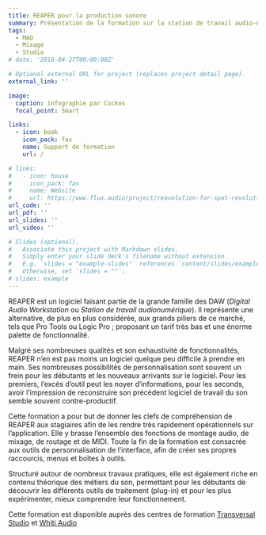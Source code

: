 ```yaml
---
title: REAPER pour la production sonore
summary: Présentation de la formation sur la station de travail audio-numérique de Cockos.
tags:
  - MAO
  - Mixage
  - Studio
# date: '2016-04-27T00:00:00Z'

# Optional external URL for project (replaces project detail page).
external_link: ''

image:
  caption: infographie par Cockos
  focal_point: Smart

links:
  - icon: book
    icon_pack: fas
    name: Support de formation
    url: /

# links:
#   - icon: house
#     icon_pack: fas
#     name: Website
#     url: https://www.flux.audio/project/reavolution-for-spat-revolution/
url_code: ''
url_pdf: ''
url_slides: ''
url_video: ''

# Slides (optional).
#   Associate this project with Markdown slides.
#   Simply enter your slide deck's filename without extension.
#   E.g. `slides = "example-slides"` references `content/slides/example-slides.md`.
#   Otherwise, set `slides = ""`.
# slides: example
---
```


REAPER est un logiciel faisant partie de la grande famille des DAW (*Digital Audio Workstation* ou *Station de travail audionumérique*). Il représente une alternative, de plus en plus considérée, aux grands piliers de ce marché, tels que Pro Tools ou Logic Pro ; proposant un tarif très bas et une énorme palette de fonctionnalité.

Malgré ses nombreuses qualités et son exhaustivité de fonctionnalités, REAPER n’en est pas moins un logiciel quelque peu difficile à prendre en main. Ses nombreuses possibilités de personnalisation sont souvent un frein pour les débutants et les nouveaux arrivants sur le logiciel. Pour les premiers, l’excès d’outil peut les noyer d’informations, pour les seconds, avoir l’impression de reconstruire son précédent logiciel de travail du son semble souvent contre-productif.

Cette formation a pour but de donner les clefs de compréhension de REAPER aux stagiaires afin de les rendre très rapidement opérationnels sur l’application. Elle y brasse l’ensemble des fonctions de montage audio, de mixage, de routage et de MIDI. Toute la fin de la formation est consacrée aux outils de personnalisation de l’interface, afin de créer ses propres raccourcis, menus et boîtes à outils.

Structuré autour de nombreux travaux pratiques, elle est également riche en contenu théorique des métiers du son, permettant pour les débutants de découvrir les différents outils de traitement (plug-in) et pour les plus expérimenter, mieux comprendre leur fonctionnement.

Cette formation est disponible auprès des centres de formation [Transversal Studio]() et [Whiti Audio](https://formation.whitiaudio.fr/reaper/)